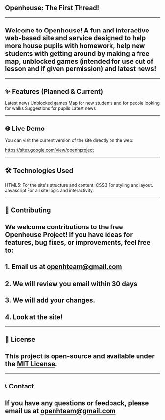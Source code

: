  ## Openhouse: The First Thread!

-----

## Welcome to Openhouse! A fun and interactive web-based site and service designed to help more house pupils with homework, help new students with getting around by making a free map, unblocked games (intended for use out of lesson and if given permission) and latest news!

-----

## ✨ Features (Planned & Current)


Latest news
Unblocked games
Map for new students and for people looking for walks
Suggestions for pupils
Latest news

-----

## 🌐 Live Demo

You can visit the current version of the site directly on the web:

https://sites.google.com/view/openhproject

-----

## 🛠️ Technologies Used

HTML5: For the site's structure and content.
CSS3 For styling and layout.
Javascript For all site logic and interactivity.


-----


## 🤝 Contributing

## We welcome contributions to the free Openhouse Project! If you have ideas for features, bug fixes, or improvements, feel free to:

## 1. Email us at openhteam@gmail.com
## 2. We will review you email within 30 days
## 3. We will add your changes.
## 4. Look at the site!


-----


## 📄 License

## This project is open-source and available under the [MIT License](https://www.google.com/search?q=LICENSE).


-----


## 📞 Contact

## If you have any questions or feedback, please email us at openhteam@gmail.com
